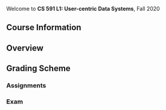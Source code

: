 Welcome to **CS 591 L1: User-centric Data Systems**, Fall 2020

## Course Information

## Overview

## Grading Scheme

### Assignments

### Exam
